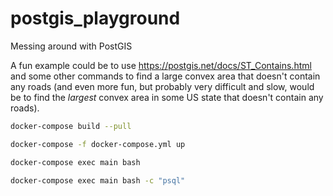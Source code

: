 # postgis_playground

Messing around with PostGIS

A fun example could be to use https://postgis.net/docs/ST_Contains.html
and some other commands to find a large convex area that doesn't contain any roads
(and even more fun, but probably very difficult and slow, would be to find the
_largest_ convex area in some US state that doesn't contain any roads).

```bash
docker-compose build --pull
```

```bash
docker-compose -f docker-compose.yml up
```

```bash
docker-compose exec main bash
```

```bash
docker-compose exec main bash -c "psql"
```
